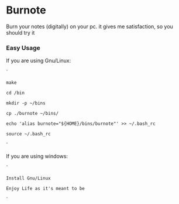 # Burnote
Burn your notes (digitally) on your pc. it gives me satisfaction, so you should try it

### Easy Usage
If you are using Gnu/Linux:

`	

	make
 
	cd /bin
 
	mkdir -p ~/bins
 
	cp ./burnote ~/bins/
 
	echo 'alias burnote="${HOME}/bins/burnote"' >> ~/.bash_rc
 
	source ~/.bash_rc
`

If you are using windows:

`

	Install Gnu/Linux
 
	Enjoy Life as it's meant to be
`
